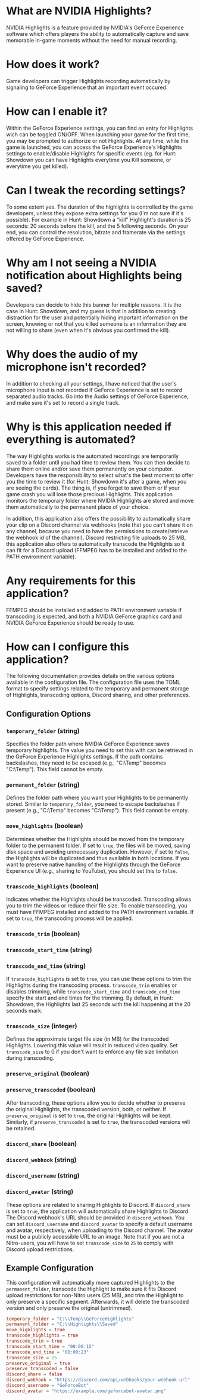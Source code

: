 # What are NVIDIA Highlights?
NVIDIA Highlights is a feature provided by NVIDIA's GeForce Experience software which offers players the ability to automatically capture and save memorable in-game moments without the need for manual recording.

# How does it work?
Game developers can trigger Highlights recording automatically by signaling to GeForce Experience that an important event occured.

# How can I enable it?
Within the GeForce Experience settings, you can find an entry for Highlights wich can be toggled ON/OFF. When launching your game for the first time, you may be prompted to authorize or not Highlights. At any time, while the game is launched, you can access the GeForce Experience's Highlights settings to enable/disable Highlights for specific events (eg. for Hunt: Showdown you can have Highlights everytime you Kill someone, or everytime you get killed).

# Can I tweak the recording settings?
To some extent yes. The duration of the highlights is controlled by the game developers, unless they expose extra settings for you (I'm not sure if it's possible). For example in Hunt: Showdown a "kill" Highlight's duration is 25 seconds: 20 seconds before the kill, and the 5 following seconds. On your end, you can control the resolution, bitrate and framerate via the settings offered by GeForce Experience.

# Why am I not seeing a NVIDIA notification about Highlights being saved?
Developers can decide to hide this banner for multiple reasons. It is the case in Hunt: Showdown, and my guess is that in addition to creating distraction for the user and potentially hiding important information on the screen, knowing or not that you killed someone is an information they are not willing to share (even when it's obvious you confirmed the kill).

# Why does the audio of my microphone isn't recorded?
In addition to checking all your settings, I have noticed that the user's microphone input is not recorded if GeForce Experience is set to record separated audio tracks. Go into the Audio settings of GeForce Experience, and make sure it's set to record a single track.

# Why is this application needed if everything is automated?
The way Highlights works is the automated recordings are temporarily saved to a folder until you had time to review them. You can then decide to share them online and/or save them permanently on your computer. Developers have the responsibility to select what's the best moment to offer you the time to review it (for Hunt: Showdown it's after a game, when you are seeing the cards).
The thing is, if you forget to save them or if your game crash you will lose those precious Highlights. This application monitors the temporary folder where NVIDIA Highlights are stored and move them automatically to the permanent place of your choice. 

In addition, this application also offers the possibility to automatically share your clip on a Discord channel via webhooks (note that you can't share it on any channel, because you need to have the permissions to create/retrieve the webhook id of the channel). Discord restricting file uploads to 25 MB, this application also offers to automatically transcode the Highlights so it can fit for a Discord upload (FFMPEG has to be installed and added to the PATH environment variable).

# Any requirements for this application?
FFMPEG should be installed and added to PATH environment variable if transcoding is expected, and both a NVIDIA GeForce graphics card and NVIDIA GeForce Experience should be ready to use.

# How can I configure this application?
The following documentation provides details on the various options available in the configuration file. The configuration file uses the TOML format to specify settings related to the temporary and permanent storage of Highlights, transcoding options, Discord sharing, and other preferences.

## Configuration Options

### `temporary_folder` (string)

Specifies the folder path where NVIDIA GeForce Experience saves temporary highlights. The value you need to set this with can be retrieved in the GeForce Experience Highlights settings. If the path contains backslashes, they need to be escaped (e.g., "C:\Temp" becomes "C:\\Temp"). This field cannot be empty.

### `permanent_folder` (string)

Defines the folder path where you want your Highlights to be permanently stored. Similar to `temporary_folder`, you need to escape backslashes if present (e.g., "C:\Temp" becomes "C:\\Temp"). This field cannot be empty.

### `move_highlights` (boolean)

Determines whether the Highlights should be moved from the temporary folder to the permanent folder. If set to `true`, the files will be moved, saving disk space and avoiding unnecessary duplication. However, if set to `false`, the Highlights will be duplicated and thus available in both locations. If you want to preserve native handling of the Highlights through the GeForce Experience UI (e.g., sharing to YouTube), you should set this to `false`.

### `transcode_highlights` (boolean)

Indicates whether the Highlights should be transcoded. Transcoding allows you to trim the videos or reduce their file size. To enable transcoding, you must have FFMPEG installed and added to the PATH environment variable. If set to `true`, the transcoding process will be applied.

### `transcode_trim` (boolean)
### `transcode_start_time` (string)
### `transcode_end_time` (string)

If `transcode_highlights` is set to `true`, you can use these options to trim the Highlights during the transcoding process. `transcode_trim` enables or disables trimming, while `transcode_start_time` and `transcode_end_time` specify the start and end times for the trimming. By default, in Hunt: Showdown, the Highlights last 25 seconds with the kill happening at the 20 seconds mark.

### `transcode_size` (integer)

Defines the approximate target file size (in MB) for the transcoded Highlights. Lowering this value will result in reduced video quality. Set `transcode_size` to 0 if you don't want to enforce any file size limitation during transcoding.

### `preserve_original` (boolean)
### `preserve_transcoded` (boolean)

After transcoding, these options allow you to decide whether to preserve the original Highlights, the transcoded version, both, or neither. If `preserve_original` is set to `true`, the original Highlights will be kept. Similarly, if `preserve_transcoded` is set to `true`, the transcoded versions will be retained.

### `discord_share` (boolean)
### `discord_webhook` (string)
### `discord_username` (string)
### `discord_avatar` (string)

These options are related to sharing Highlights to Discord. If `discord_share` is set to `true`, the application will automatically share Highlights to Discord. The Discord webhook's URL should be provided in `discord_webhook`. You can set `discord_username` and `discord_avatar` to specify a default username and avatar, respectively, when uploading to the Discord channel. The avatar must be a publicly accessible URL to an image. Note that if you are not a Nitro-users, you will have to set `transcode_size` to `25` to comply with Discord upload restrictions.

## Example Configuration

This configuration will automatically move captured Highlights to the `permanent_folder`, transcode the Highlight to make sure it fits Discord upload restrictions for non-Nitro users (25 MB), and trim the Highlight to only preserve a specific segment. Afterwards, it will delete the transcoded version and only preserve the original (untrimmed).

```toml
temporary_folder = "C:\\Temp\\GeForceHighlights"
permanent_folder = "C:\\Highlights\\Saved"
move_highlights = true
transcode_highlights = true
transcode_trim = true
transcode_start_time = "00:00:15"
transcode_end_time = "00:00:23"
transcode_size = 25
preserve_original = true
preserve_transcoded = false
discord_share = false
discord_webhook = "https://discord.com/api/webhooks/your-webhook-url"
discord_username = "GeForceBot"
discord_avatar = "https://example.com/geforcebot-avatar.png"
